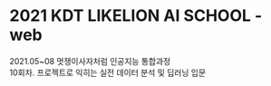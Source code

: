 # 2021 KDT LIKELION AI SCHOOL - web
2021.05~08 멋쟁이사자처럼 인공지능 통합과정   
10회차. 프로젝트로 익히는 실전 데이터 분석 및 딥러닝 입문
